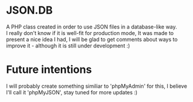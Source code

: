JSON.DB
=======

A PHP class created in order to use JSON files in a database-like way.
<br />
I really don't know if it is well-fit for production mode, It was made to present a nice idea I had, I will be glad to get comments about ways to improve it - although it is still under development :)


Future intentions
=======
I will probably create something similiar to 'phpMyAdmin' for this, I believe I'll call it 'phpMyJSON', stay tuned for more updates :)
